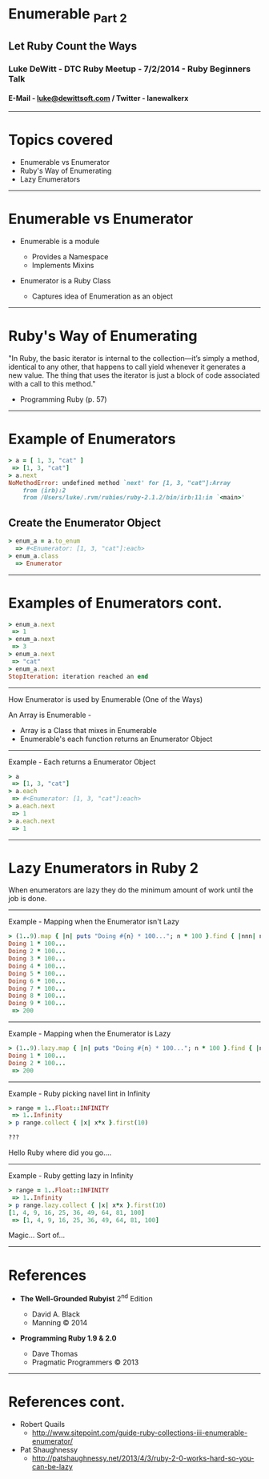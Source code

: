 # Enumerable <sub>Part 2</sub>

## Let Ruby Count the Ways

### Luke DeWitt - DTC Ruby Meetup - 7/2/2014 - Ruby Beginners Talk

#### E-Mail - luke@dewittsoft.com / Twitter - lanewalkerx

---

# Topics covered

* Enumerable vs Enumerator
* Ruby's Way of Enumerating
* Lazy Enumerators

---

# Enumerable vs Enumerator

* Enumerable is a module
  * Provides a Namespace
  * Implements Mixins

* Enumerator is a Ruby Class
  * Captures idea of Enumeration as an object
  

---

# Ruby's Way of Enumerating

"In Ruby, the basic iterator is internal to the collection—it’s simply a method, identical to any other, that happens to call yield whenever it generates a new value. The thing that uses the iterator is just a block of code associated with a call to this method."

* Programming Ruby (p. 57)

---

# Example of Enumerators

```ruby
> a = [ 1, 3, "cat" ]
 => [1, 3, "cat"]
> a.next
NoMethodError: undefined method `next' for [1, 3, "cat"]:Array
	from (irb):2
	from /Users/luke/.rvm/rubies/ruby-2.1.2/bin/irb:11:in `<main>'
```	  

## Create the Enumerator Object

```ruby
> enum_a = a.to_enum
  => #<Enumerator: [1, 3, "cat"]:each>
> enum_a.class
  => Enumerator
```

---

# Examples of Enumerators cont.

```ruby
> enum_a.next
 => 1
> enum_a.next
 => 3
> enum_a.next
 => "cat"
> enum_a.next
StopIteration: iteration reached an end
```

---

How Enumerator is used by Enumerable (One of the Ways)

An Array is Enumerable -

* Array is a Class that mixes in Enumerable
* Enumerable's each function returns an Enumerator Object

---

Example - Each returns a Enumerator Object

```ruby
> a
 => [1, 3, "cat"]
> a.each
 => #<Enumerator: [1, 3, "cat"]:each>
> a.each.next
 => 1
> a.each.next
 => 1
```

---

# Lazy Enumerators in Ruby 2

When enumerators are lazy they do the minimum amount of work until the job is done.

---

Example - Mapping when the Enumerator isn't Lazy

```ruby
> (1..9).map { |n| puts "Doing #{n} * 100..."; n * 100 }.find { |nnn| nnn.between?(190, 210) }
Doing 1 * 100...
Doing 2 * 100...
Doing 3 * 100...
Doing 4 * 100...
Doing 5 * 100...
Doing 6 * 100...
Doing 7 * 100...
Doing 8 * 100...
Doing 9 * 100...
 => 200
```

---

Example - Mapping when the Enumerator is Lazy

```ruby
> (1..9).lazy.map { |n| puts "Doing #{n} * 100..."; n * 100 }.find { |nnn| nnn.between?(190, 210) }
Doing 1 * 100...
Doing 2 * 100...
 => 200
```
---

Example - Ruby picking navel lint in Infinity

```ruby
> range = 1..Float::INFINITY
 => 1..Infinity
> p range.collect { |x| x*x }.first(10)

???
```
Hello Ruby where did you go....

---

Example - Ruby getting lazy in Infinity

```ruby
> range = 1..Float::INFINITY
 => 1..Infinity
> p range.lazy.collect { |x| x*x }.first(10)
[1, 4, 9, 16, 25, 36, 49, 64, 81, 100]
 => [1, 4, 9, 16, 25, 36, 49, 64, 81, 100]
```

Magic... Sort of...

---

# References

* __The Well-Grounded Rubyist__ 2<sup>nd</sup> Edition
  * David A. Black
  * Manning © 2014
  
* __Programming Ruby 1.9 & 2.0__
  * Dave Thomas
  * Pragmatic Programmers © 2013
  
---

# References cont.
  
* Robert Quails
  * http://www.sitepoint.com/guide-ruby-collections-iii-enumerable-enumerator/
* Pat Shaughnessy
  * http://patshaughnessy.net/2013/4/3/ruby-2-0-works-hard-so-you-can-be-lazy